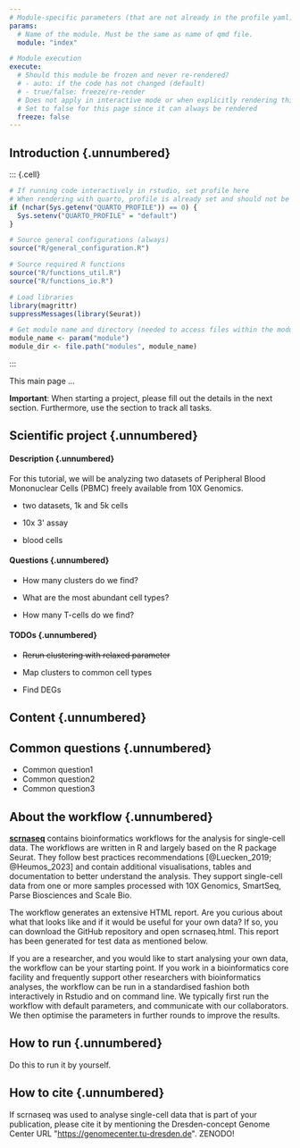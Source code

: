 ```yaml
---
# Module-specific parameters (that are not already in the profile yaml)
params:
  # Name of the module. Must be the same as name of qmd file.
  module: "index"

# Module execution
execute:
  # Should this module be frozen and never re-rendered?
  # - auto: if the code has not changed (default)
  # - true/false: freeze/re-render
  # Does not apply in interactive mode or when explicitly rendering this document via in rstudio
  # Set to false for this page since it can always be rendered
  freeze: false
---
```




## Introduction {.unnumbered}


::: {.cell}

```{.r .cell-code}
# If running code interactively in rstudio, set profile here
# When rendering with quarto, profile is already set and should not be overwritten
if (nchar(Sys.getenv("QUARTO_PROFILE")) == 0) {
  Sys.setenv("QUARTO_PROFILE" = "default")
}

# Source general configurations (always)
source("R/general_configuration.R")

# Source required R functions
source("R/functions_util.R")
source("R/functions_io.R")

# Load libraries
library(magrittr)
suppressMessages(library(Seurat))

# Get module name and directory (needed to access files within the module directory)
module_name <- param("module")
module_dir <- file.path("modules", module_name)
```
:::


This main page ...

**Important**: When starting a project, please fill out the details in the next section. Furthermore, use the section to track all tasks.

## Scientific project {.unnumbered}

#### Description {.unnumbered}

For this tutorial, we will be analyzing two datasets of Peripheral Blood Mononuclear Cells (PBMC) freely available from 10X Genomics.

-   two datasets, 1k and 5k cells

-   10x 3' assay

-   blood cells

#### Questions {.unnumbered}

-   How many clusters do we find?

-   What are the most abundant cell types?

-   How many T-cells do we find?

#### TODOs {.unnumbered}

-   ~~Rerun clustering with relaxed parameter~~

-   Map clusters to common cell types

-   Find DEGs

## Content {.unnumbered}

## Common questions {.unnumbered}

-   Common question1
-   Common question2
-   Common question3

## About the workflow {.unnumbered}

[**scrnaseq**](https://github.com/ktrns/scrnaseq) contains bioinformatics workflows for the analysis for single-cell data. The workflows are written in R and largely based on the R package Seurat. They follow best practices recommendations [@Luecken_2019; @Heumos_2023] and contain additional visualisations, tables and documentation to better understand the analysis. They support single-cell data from one or more samples processed with 10X Genomics, SmartSeq, Parse Biosciences and Scale Bio.

The workflow generates an extensive HTML report. Are you curious about what that looks like and if it would be useful for your own data? If so, you can download the GitHub repository and open scrnaseq.html. This report has been generated for test data as mentioned below.

If you are a researcher, and you would like to start analysing your own data, the workflow can be your starting point. If you work in a bioinformatics core facility and frequently support other researchers with bioinformatics analyses, the workflow can be run in a standardised fashion both interactively in Rstudio and on command line. We typically first run the workflow with default parameters, and communicate with our collaborators. We then optimise the parameters in further rounds to improve the results.

## How to run {.unnumbered}

Do this to run it by yourself.

## How to cite {.unnumbered}

If scrnaseq was used to analyse single-cell data that is part of your publication, please cite it by mentioning the Dresden-concept Genome Center URL "https://genomecenter.tu-dresden.de". ZENODO!
